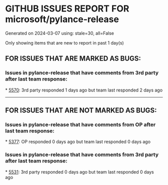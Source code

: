 
# GITHUB ISSUES REPORT FOR microsoft/pylance-release


Generated on 2024-03-07 using: stale=30, all=False


Only showing items that are new to report in past 1 day(s)


## FOR ISSUES THAT ARE MARKED AS BUGS:


### Issues in pylance-release that have comments from 3rd party after last team response:


\* [5570](https://github.com/microsoft/pylance-release/issues/5570 "Pylance makes the syntax highlighting in my VSCode theme (Tokyo Night Storm) become unbalanced"): 3rd party responded 1 days ago but team last responded 2 days ago

---

## FOR ISSUES THAT ARE NOT MARKED AS BUGS:


### Issues in pylance-release that have comments from OP after last team response:


\* [5377](https://github.com/microsoft/pylance-release/issues/5377 "Python and/or pylance is broken since last couple of updates "): OP responded 0 days ago but team last responded 0 days ago

### Issues in pylance-release that have comments from 3rd party after last team response:


\* [5531](https://github.com/microsoft/pylance-release/issues/5531 "Excessive Memory Consumption by Extension in vscode-server"): 3rd party responded 0 days ago but team last responded 0 days ago
